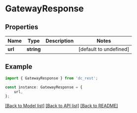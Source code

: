 # GatewayResponse


## Properties

Name | Type | Description | Notes
------------ | ------------- | ------------- | -------------
**url** | **string** |  | [default to undefined]

## Example

```typescript
import { GatewayResponse } from 'dc_rest';

const instance: GatewayResponse = {
    url,
};
```

[[Back to Model list]](../README.md#documentation-for-models) [[Back to API list]](../README.md#documentation-for-api-endpoints) [[Back to README]](../README.md)
